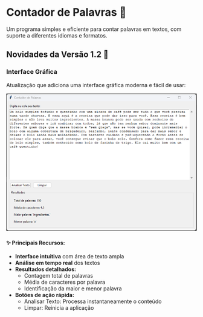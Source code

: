 # Contador de Palavras 📝

Um programa simples e eficiente para contar palavras em textos, com suporte a diferentes idiomas e formatos.

## Novidades da Versão 1.2 🎉

### Interface Gráfica
Atualização que adiciona uma interface gráfica moderna e fácil de usar:

<div align="center">
  <img src="./assets/images/gui_demo.png" alt="Interface Gráfica do Contador de Palavras" width="600"/>
</div>

#### ✨ Principais Recursos:
- **Interface intuitiva** com área de texto ampla
- **Análise em tempo real** dos textos
- **Resultados detalhados:**
  - Contagem total de palavras
  - Média de caracteres por palavra
  - Identificação da maior e menor palavra
- **Botões de ação rápida:**
  - Analisar Texto: Processa instantaneamente o conteúdo
  - Limpar: Reinicia a aplicação
